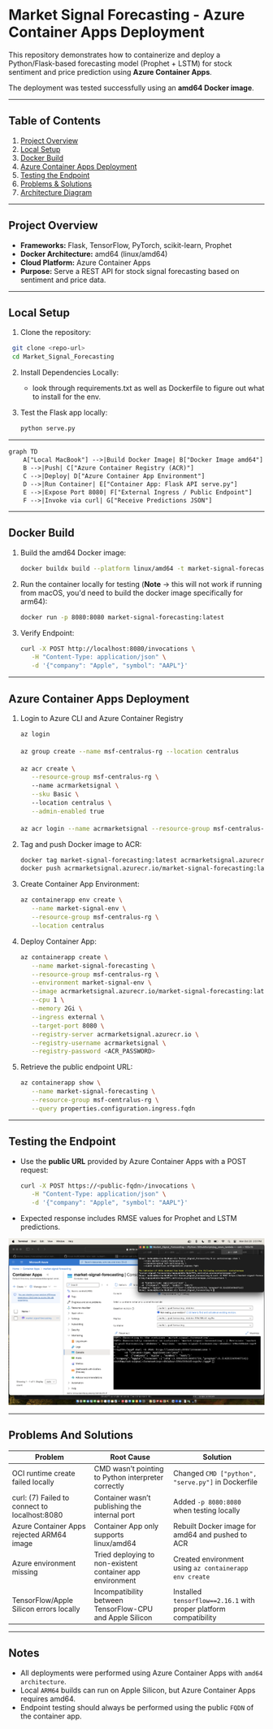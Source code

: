 # Market Signal Forecasting - Azure Container Apps Deployment

This repository demonstrates how to containerize and deploy a Python/Flask-based forecasting model (Prophet + LSTM) for stock sentiment and price prediction using **Azure Container Apps**.

The deployment was tested successfully using an **amd64 Docker image**.

---

## Table of Contents

1. [Project Overview](#project-overview)  
2. [Local Setup](#local-setup)  
3. [Docker Build](#docker-build)  
4. [Azure Container Apps Deployment](#azure-container-apps-deployment)  
5. [Testing the Endpoint](#testing-the-endpoint)  
6. [Problems & Solutions](#problems--solutions)  
7. [Architecture Diagram](#architecture-diagram)  

---

## Project Overview

- **Frameworks:** Flask, TensorFlow, PyTorch, scikit-learn, Prophet  
- **Docker Architecture:** amd64 (linux/amd64)  
- **Cloud Platform:** Azure Container Apps  
- **Purpose:** Serve a REST API for stock signal forecasting based on sentiment and price data.

---

## Local Setup

1. Clone the repository:
  ```bash
   git clone <repo-url>
   cd Market_Signal_Forecasting
  ```

2. Install Dependencies Locally:
   - look through requirements.txt as well as Dockerfile to figure out what to install for the env.

3. Test the Flask app locally:
   ```bash
   python serve.py
   ```

___

```mermaid
graph TD
    A["Local MacBook"] -->|Build Docker Image| B["Docker Image amd64"]
    B -->|Push| C["Azure Container Registry (ACR)"]
    C -->|Deploy| D["Azure Container App Environment"]
    D -->|Run Container| E["Container App: Flask API serve.py"]
    E -->|Expose Port 8080| F["External Ingress / Public Endpoint"]
    F -->|Invoke via curl| G["Receive Predictions JSON"]
```

---

## Docker Build

1. Build the amd64 Docker image:
   ```bash
   docker buildx build --platform linux/amd64 -t market-signal-forecasting:latest .
   ```

2. Run the container locally for testing (**Note** -> this will not work if running from macOS, you'd need to build the docker image specifically for arm64):
   ```bash
   docker run -p 8080:8080 market-signal-forecasting:latest
   ````

3. Verify Endpoint:
   ```bash
   curl -X POST http://localhost:8080/invocations \
      -H "Content-Type: application/json" \
      -d '{"company": "Apple", "symbol": "AAPL"}'
   ```

---

## Azure Container Apps Deployment

1. Login to Azure CLI and Azure Container Registry
   ```bash
   az login

   az group create --name msf-centralus-rg --location centralus

   az acr create \
      --resource-group msf-centralus-rg \                                
      --name acrmarketsignal \
      --sku Basic \                                  
      --location centralus \
      --admin-enabled true

   az acr login --name acrmarketsignal --resource-group msf-centralus-rg
   ```

2. Tag and push Docker image to ACR:
   ```bash
   docker tag market-signal-forecasting:latest acrmarketsignal.azurecr.io/market-signal-forecasting:latest
   docker push acrmarketsignal.azurecr.io/market-signal-forecasting:latest
   ```

3. Create Container App Environment:
   ```bash
   az containerapp env create \
      --name market-signal-env \
      --resource-group msf-centralus-rg \
      --location centralus
   ```

4. Deploy Container App:
   ```bash
   az containerapp create \
      --name market-signal-forecasting \
      --resource-group msf-centralus-rg \
      --environment market-signal-env \
      --image acrmarketsignal.azurecr.io/market-signal-forecasting:latest \
      --cpu 1 \
      --memory 2Gi \
      --ingress external \
      --target-port 8080 \
      --registry-server acrmarketsignal.azurecr.io \
      --registry-username acrmarketsignal \
      --registry-password <ACR_PASSWORD>
   ```

5. Retrieve the public endpoint URL:
   ```bash
   az containerapp show \
      --name market-signal-forecasting \
      --resource-group msf-centralus-rg \
      --query properties.configuration.ingress.fqdn
   ```

---

## Testing the Endpoint
- Use the **public URL** provided by Azure Container Apps with a POST request:
   ```bash
   curl -X POST https://<public-fqdn>/invocations \
      -H "Content-Type: application/json" \
      -d '{"company": "Apple", "symbol": "AAPL"}'
   ```
- Expected response includes RMSE values for Prophet and LSTM predictions.

![Testing predictability in Azure Console Shell and local terminal](images/MSFAzureContainerApp.png)

___

## Problems And Solutions

| Problem                                   | Root Cause                                         | Solution                                                   |
|-------------------------------------------|--------------------------------------------------|------------------------------------------------------------|
| OCI runtime create failed locally          | CMD wasn’t pointing to Python interpreter correctly | Changed `CMD ["python", "serve.py"]` in Dockerfile       |
| curl: (7) Failed to connect to localhost:8080 | Container wasn’t publishing the internal port   | Added `-p 8080:8080` when testing locally                |
| Azure Container Apps rejected ARM64 image | Container App only supports linux/amd64          | Rebuilt Docker image for amd64 and pushed to ACR         |
| Azure environment missing                  | Tried deploying to non-existent container app environment | Created environment using `az containerapp env create` |
| TensorFlow/Apple Silicon errors locally   | Incompatibility between TensorFlow-CPU and Apple Silicon | Installed `tensorflow==2.16.1` with proper platform compatibility |


___

## Notes

- All deployments were performed using Azure Container Apps with `amd64 architecture`.
- Local `ARM64` builds can run on Apple Silicon, but Azure Container Apps requires amd64.
- Endpoint testing should always be performed using the public `FQDN` of the container app.


